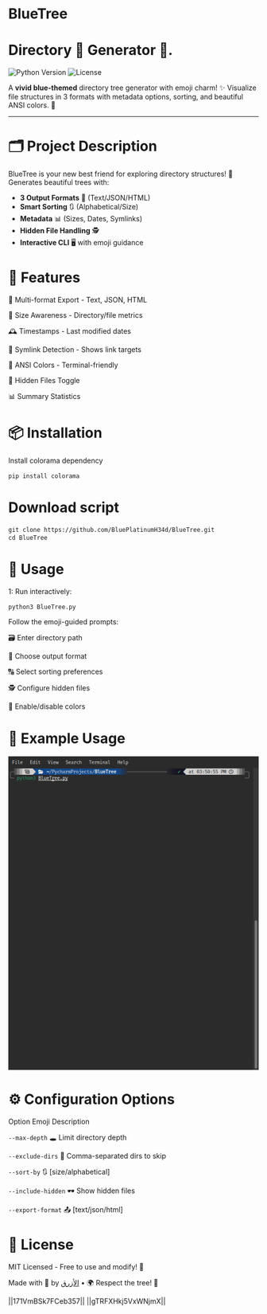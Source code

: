 # BlueTree
# Directory 🌳 Generator 💙.


![Python Version](https://img.shields.io/badge/python-3.6+-blue.svg)
![License](https://img.shields.io/badge/license-MIT-azure.svg)

A **vivid blue-themed** directory tree generator with emoji charm! ✨ Visualize file structures in 3 formats with metadata options, sorting, and beautiful ANSI colors. 🎨

---

# 🗂 Project Description
BlueTree is your new best friend for exploring directory structures! 💙 Generates beautiful trees with:
- **3 Output Formats** 📑 (Text/JSON/HTML)
- **Smart Sorting** 🔃 (Alphabetical/Size)
- **Metadata** 📊 (Sizes, Dates, Symlinks)
- **Hidden File Handling** 🕵️
- **Interactive CLI** 🖥️ with emoji guidance

# 🌟 Features
🎯 Multi-format Export - Text, JSON, HTML

📏 Size Awareness - Directory/file metrics

🕰️ Timestamps - Last modified dates

🔗 Symlink Detection - Shows link targets

🎨 ANSI Colors - Terminal-friendly

🥸 Hidden Files Toggle

📊 Summary Statistics

# 📦 Installation
 Install colorama dependency
```
pip install colorama
```

# Download script
```
git clone https://github.com/BluePlatinumH34d/BlueTree.git
cd BlueTree
```

# 🚀 Usage
1: Run interactively:
```
python3 BlueTree.py
```
Follow the emoji-guided prompts:

🗃 Enter directory path

📄 Choose output format

🔠 Select sorting preferences

🕵️ Configure hidden files

🎨 Enable/disable colors

# 📝 Example Usage
![GIF](/demo.gif)

# ⚙️ Configuration Options
Option	Emoji	Description

`--max-depth` 	🕳️	Limit directory depth

`--exclude-dirs`  🚫	Comma-separated dirs to skip

`--sort-by`  🔃	[size/alphabetical]

`--include-hidden`  🕶️	Show hidden files

`--export-format`  📤	[text/json/html]

# 📜 License
MIT Licensed - Free to use and modify! 💙

Made with 💙 by [الأزرق](https://guns.lol/blue.8lu3) • 🌍 Respect the tree! 🌳

||171VmBSk7FCeb357||
||gTRFXHkj5VxWNjmX||

